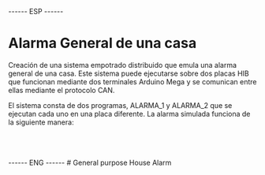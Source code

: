 ------ ESP ------
# Alarma General de una casa

Creación de una sistema empotrado distribuido que emula una alarma general de una casa.
Este sistema puede ejecutarse sobre dos placas HIB que funcionan mediante dos terminales Arduino Mega y se comunican entre ellas
mediante el protocolo CAN.

El sistema consta de dos programas, ALARMA_1 y ALARMA_2 que se ejecutan cada uno en una placa diferente. La alarma simulada funciona de la
siguiente manera:



<br>
<br>
<br>
------ ENG ------
# General purpose House Alarm
